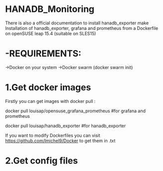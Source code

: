 # HANADB_Monitoring
There is also a official documentation to install hanadb_exporter make 
Installation of hanadb_exporter, grafana and prometheus from a Dockerfile on openSUSE leap 15.4 (suitable on SLES15)

# -REQUIREMENTS:
->Docker on your system 
->Docker swarm (docker swarm init)

# 1.Get docker images 
Firstly you can get images with docker pull : 

docker pull louisap/opensuse_grafana_prometheus #for grafana and prometheus

docker pull louisap/hanadb_exporter #for hanadb_exporter

If you want to modify Dockerfiles you can visit https://github.com/lmichel9/Docker to get them in .txt

# 2.Get config files 







